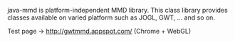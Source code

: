java-mmd is platform-independent MMD library.
This class library provides classes available on varied platform such as JOGL, GWT, ... and so on.

Test page -> http://gwtmmd.appspot.com/  (Chrome + WebGL)
